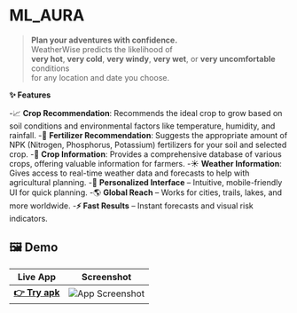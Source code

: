 # ML_AURA

> **Plan your adventures with confidence.**  
> WeatherWise predicts the likelihood of  
> **very hot**, **very cold**, **very windy**, **very wet**, or **very uncomfortable** conditions  
> for any location and date you choose.



**✨ Features**

-📈 **Crop Recommendation**: Recommends the ideal crop to grow based on soil conditions and environmental factors like temperature, humidity, and rainfall.
-🌿 **Fertilizer Recommendation**: Suggests the appropriate amount of NPK (Nitrogen, Phosphorus, Potassium) fertilizers for your soil and selected crop.
-🌾 **Crop Information**: Provides a comprehensive database of various crops, offering valuable information for farmers.
-☀️ **Weather Information**: Gives access to real-time weather data and forecasts to help with agricultural planning.
-🎨 **Personalized Interface** – Intuitive, mobile-friendly UI for quick planning.
-🌎 **Global Reach** – Works for cities, trails, lakes, and more worldwide.
-**⚡ Fast Results** – Instant forecasts and visual risk indicators.


## 🖼️ Demo

| Live App | Screenshot |
|---------|------------|
| [**👉 Try apk**](https://hackriculture-updated.onrender.com/) | ![App Screenshot](home.jpg) |
